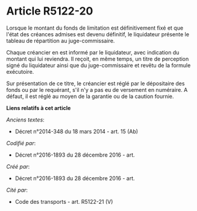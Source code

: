 # Article R5122-20

Lorsque le montant du fonds de limitation est définitivement fixé et que l'état des créances admises est devenu définitif, le
liquidateur présente le tableau de répartition au juge-commissaire.

Chaque créancier en est informé par le liquidateur, avec indication du montant qui lui reviendra. Il reçoit, en même temps,
un titre de perception signé du liquidateur ainsi que du juge-commissaire et revêtu de la formule exécutoire.

Sur présentation de ce titre, le créancier est réglé par le dépositaire des fonds ou par le requérant, s'il n'y a pas eu de
versement en numéraire. A défaut, il est réglé au moyen de la garantie ou de la caution fournie.

**Liens relatifs à cet article**

_Anciens textes_:

  - Décret n°2014-348 du 18 mars 2014 - art. 15 (Ab)

_Codifié par_:

  - Décret n°2016-1893 du 28 décembre 2016 - art.

_Créé par_:

  - Décret n°2016-1893 du 28 décembre 2016 - art.

_Cité par_:

  - Code des transports - art. R5122-21 (V)
